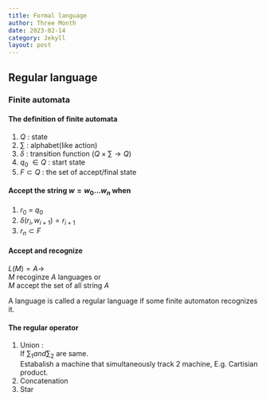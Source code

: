 ```yaml
---
title: Formal language
author: Three Month
date: 2023-02-14
category: Jekyll
layout: post
---
```


## Regular language

### Finite automata

#### The definition of finite automata
1. $Q$ : state
2. $\sum$ : alphabet(like action)
3. $\delta$ : transition function $(Q \times \sum \rightarrow Q)$
4. $q_{0}$ $\in Q$ : start state
5. $F \subset Q$ : the set of accept/final state

#### Accept the string $w=w_{0}...w_{n}$ when
1. $r_{0}$ = $q_{0}$
2. $\delta(r_{i},w_{i+1}) = r_{i+1}$
3. $r_{n} \subset F$ 

#### Accept and recognize
$L(M) =A \rightarrow$     
$M$ recoginze $A$ languages or    
$M$ accept the set of all string $A$    

A language is called a regular language if some finite automaton recognizes it.

#### The regular operator
1. Union :  
If  $\sum_{1} and \sum_{2}$  are same.   
Estabalish a machine that simultaneously track 2 machine, E.g. Cartisian product.
2. Concatenation
3. Star